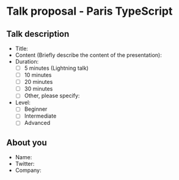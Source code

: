 # Talk proposal - Paris TypeScript

## Talk description
* Title:
* Content (Briefly describe the content of the presentation):
* Duration:
  - [ ] 5 minutes (Lightning talk)
  - [ ] 10 minutes
  - [ ] 20 minutes
  - [ ] 30 minutes
  - [ ] Other, please specify:
* Level:
  - [ ] Beginner
  - [ ] Intermediate
  - [ ] Advanced

## About you
* Name:
* Twitter:
* Company:
